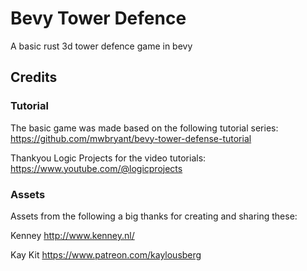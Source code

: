 # Bevy Tower Defence
A basic rust 3d tower defence game in bevy

## Credits
### Tutorial
The basic game was made based on the following tutorial series:
https://github.com/mwbryant/bevy-tower-defense-tutorial

Thankyou Logic Projects for the video tutorials:
https://www.youtube.com/@logicprojects

### Assets
Assets from the following a big thanks for creating and sharing these:

Kenney
http://www.kenney.nl/

Kay Kit
https://www.patreon.com/kaylousberg

